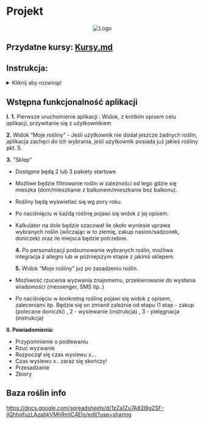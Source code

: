 # Projekt

<p align="center">
  <img src="https://i.imgur.com/p3V2HrF.jpg" alt="Logo"/>
</p>


## Przydatne kursy: [Kursy.md](Kursy.md)


## Instrukcja:
<details>
<summary>Kliknij aby rozwinąć</summary>
	
### 1. Rzeczy potrzebne do tworzenia/edycji projektu:
- **[Git SCM](https://git-scm.com/downloads)**
- **[Visual Studio Code](https://code.visualstudio.com/)**
- **[Android Studio](https://developer.android.com/studio "Android Studio")**
	- Zainstalowane Android 10.0 SDK
	- Utworzone AVD (wirtualne urządzenie) z zainstalowanym Androidem 10.0
- **[Node.js LTS](https://nodejs.org/en/)** (przy instalacji zaznaczyć checkbox do zainstalowania dodatkowych narzędzi)
- **Expo CLI:** w terminalu wpisać komendę `npm install -g expo-cli`
- **Do podglądu aplikacji w telefonie (Android lub iOS):** https://expo.io/tools#client

### 2. Pierwsze pobranie i instalacja
- **Zainstalować i skonfigurować Git** (Poradnik: [YouTube](https://www.youtube.com/watch?v=3RjQznt-8kE&list=PL4cUxeGkcC9goXbgTDQ0n_4TBzOO0ocPR)) 
- **Uruchomić terminal w miejscu do którego chcemy pobrać Projekt i wpisać komendę:**
`git clone https://github.com/mcholewinski/Projekt.git`
- **Otworzyć terminal w folderze z projektem i wpisać komendę:** `npm install`
- **Aby uruchomić aplikację w terminalu wpisać komendę:** `expo start`

### 3. Edycja kodu
**I. Pobrać aktualną wersje projektu. W folderze z projektem w terminalu wpisac:** 
`git pull`

**II.** Aby dowolnie edytować projekt i dodawać do niego nowe rzeczy bez obawy o zepsucie tego co już istnieje, każdy powinen zrobić swój własny **branch**, w którym będzie pracował nad nowymi rzeczami. Aby to zrobić należy:

**1. Włączyć terminal w folderze z projektem i wpisać komendę:**
`git branch nazwaBrancha`
Utworzy to nowy branch o nazwie którą podamy.

**2. Przenieść się do utworzonego brancha za pomocą komendy:**
`git checkout nazwaBrancha`

**3. Sprawdzić czy jesteśmy teraz na odpowiednim branchu komendą:**
`git branch -a`
Branch na którym aktualnie jesteśmy będzie oznaczony gwiazdką.

**III.** Po edycji projektu zmienione pliki trzeba dodać komendą `git add .`, zrobić commit komendą `git commit -m "wiadomosc co zmieniono"` a na koniec wysłać na github komendą `git push`.
Wiadomości o zmianach powinny mieć format "add/remove/update/itp. nazwaPliku"
</details>


## Wstępna funkcjonalność aplikacji
**I.**
  **1.**  Pierwsze uruchomienie aplikacji : Widok, z krótkim opisem celu aplikacji, przywitanie się z użytkownikiem 

  **2.**  Widok “Moje rośliny” - Jeśli użytkownik nie dodał jeszcze żadnych roślin, aplikacja zachęci do ich wybrania, jeśli użytkownik posiada już jakieś rośliny pkt. 5. 


  **3.** "Sklep"
- Dostępne będą 2 lub 3 pakiety startowe.
- Możliwe będzie filtrowanie roślin w zależności od tego gdzie się mieszka (dom/mieszkanie z balkonem/mieszkanie bez balkonu).
- Rośliny będą wyświetlać się wg pory roku.
- Po naciśnięciu w każdą roślinę pojawi się widok z jej opisem. 
- Kalkulator na dole będzie szacował ile około wyniesie uprawa wybranych roślin (wliczając w to ziemię, zakup nasion/sadzonek, doniczek) oraz ile miejsca będzie potrzebne. 

  **4.** Po personalizacji podsumowanie wybranych roślin, możliwa integracja z allegro lub w późniejszym etapie z jakimś sklepem.

  **5.** Widok “Moje rośliny” już po zasadzeniu roślin.
- Możliwość rzucenia wyzwania znajomemu, przekierowanie do wysłania wiadomości (messenger, SMS itp..) 
- Po naciśnięciu w konkretną roślinę pojawi się widok z opisem, zaleceniami itp. Będzie się on zmienił zależnie od etapu (1 etap - zakup (polecane doniczki) , 2 - wysiewanie (instrukcja) , 3 - pielęgnacja (instrukcja)

**II. Powiadomienia:**
- Przypomnienie o podlewaniu 
- Rzuć wyzwanie 
- Rozpoczął się czas wysiewu x…
- Czas wysiewu x.. zaraz się skończy!
- Przesadzanie 
- Zbiory 

## Baza roślin info
https://docs.google.com/spreadsheets/d/1zZa1Zu7A82l9g2SF-jlQhhqfuzLAzabkVMhRmIC4EIo/edit?usp=sharing

